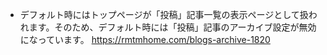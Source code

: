 
- デフォルト時にはトップページが「投稿」記事一覧の表示ページとして扱われます。そのため、デフォルト時には「投稿」記事のアーカイブ設定が無効になっています。
https://rmtmhome.com/blogs-archive-1820